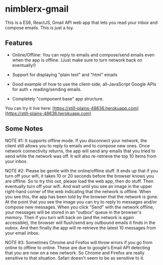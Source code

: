 # nimblerx-gmail
This is a ES6, ReactJS, Gmail API web app that lets you read your inbox and compose emails. This is just a toy. 
 

## Features

   * Online/Offline: You can reply to emails and compose/send emails even when the app is offline. (Just make sure to turn network back on eventually!)

   * Support for displaying "plain text" and "html" emails

   * Good example of how to use the client-side, all-JavaScript Google APIs for auth + reading/sending emails.

   * Completely "component base" app structure.


You can try it live here: [https://still-plains-48636.herokuapp.com](https://still-plains-48636.herokuapp.com)
 

## Some Notes

NOTE #1: It supports offline mode. If you disconnect your network, the client still allows you to reply to emails
and to compose new ones. Once network connectivity returns, the app will send any emails that you tried to
send while the network was off. It will also re-retrieve the top 10 items from your inbox.

NOTE #2: Please be gentle with the online/offline stuff. It ends up that if you turn off your wifi, it takes 10 or 20 seconds before the browser knows you are offline. So to try this out, please load the web app, then do stuff. Then eventually turn off your wifi. And wait until you see an image in the upper right-hand corner of the web indicating 
that the network is offline. When you see this, the app has been told by the browser that the network is gone. At the point
that you see the image you can try to reply to messages and/or compose new messages. When you click "Send" with the network offline, your messages will be stored in an "outbox" queue in the browser's memory. Then if you turn wifi back on (and the network is again accessible), the browser will flush/send any outbound emails it finds in the oubox. And then finally the app will re-retrieve the latest 10 messages from your email inbox.

NOTE #3: Sometimes Chrome and Firefox will throw errors if you go from online to offline to online. These are due to google's Email API detecting that you are now on a new network. So Chrome and Firefox are really sensitive to that situation. Safari doesn't seem to be as sensitive to it.

